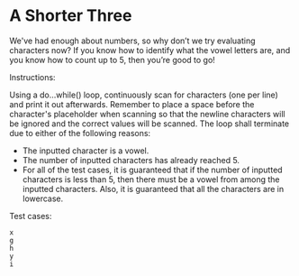 # A Shorter Three

We've had enough about numbers, so why don’t we try evaluating characters now?
If you know how to identify what the vowel letters are, and you know how to count up to 5, then you’re good to go!

Instructions:

Using a do…while() loop, continuously scan for characters (one per line) and print it out afterwards. Remember to place a space before the character's placeholder when scanning so that the newline characters will be ignored and the correct values will be scanned.
The loop shall terminate due to either of the following reasons:

* The inputted character is a vowel.
* The number of inputted characters has already reached 5.
* For all of the test cases, it is guaranteed that if the number of inputted characters is less than 5, then there must be a vowel from among the inputted characters. Also, it is guaranteed that all the characters are in lowercase.


Test cases:

```shell
x
g
h
y
i
```
